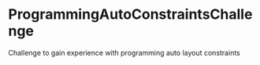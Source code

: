 # ProgrammingAutoConstraintsChallenge
Challenge to gain experience with programming auto layout constraints
